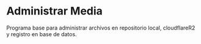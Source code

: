 # Administrar Media
Programa base para administrar archivos en repositorio local, cloudflareR2 y registro en base de datos. 
